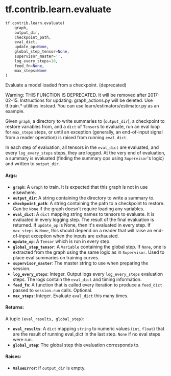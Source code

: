 <div itemscope itemtype="http://developers.google.com/ReferenceObject">
<meta itemprop="name" content="tf.contrib.learn.evaluate" />
<meta itemprop="path" content="Stable" />
</div>

# tf.contrib.learn.evaluate

``` python
tf.contrib.learn.evaluate(
    graph,
    output_dir,
    checkpoint_path,
    eval_dict,
    update_op=None,
    global_step_tensor=None,
    supervisor_master='',
    log_every_steps=10,
    feed_fn=None,
    max_steps=None
)
```

Evaluate a model loaded from a checkpoint. (deprecated)

Warning: THIS FUNCTION IS DEPRECATED. It will be removed after 2017-02-15.
Instructions for updating:
graph_actions.py will be deleted. Use tf.train.* utilities instead. You can use learn/estimators/estimator.py as an example.

Given `graph`, a directory to write summaries to (`output_dir`), a checkpoint
to restore variables from, and a `dict` of `Tensor`s to evaluate, run an eval
loop for `max_steps` steps, or until an exception (generally, an
end-of-input signal from a reader operation) is raised from running
`eval_dict`.

In each step of evaluation, all tensors in the `eval_dict` are evaluated, and
every `log_every_steps` steps, they are logged. At the very end of evaluation,
a summary is evaluated (finding the summary ops using `Supervisor`'s logic)
and written to `output_dir`.

#### Args:

* <b>`graph`</b>: A `Graph` to train. It is expected that this graph is not in use
    elsewhere.
* <b>`output_dir`</b>: A string containing the directory to write a summary to.
* <b>`checkpoint_path`</b>: A string containing the path to a checkpoint to restore.
    Can be `None` if the graph doesn't require loading any variables.
* <b>`eval_dict`</b>: A `dict` mapping string names to tensors to evaluate. It is
    evaluated in every logging step. The result of the final evaluation is
    returned. If `update_op` is None, then it's evaluated in every step. If
    `max_steps` is `None`, this should depend on a reader that will raise an
    end-of-input exception when the inputs are exhausted.
* <b>`update_op`</b>: A `Tensor` which is run in every step.
* <b>`global_step_tensor`</b>: A `Variable` containing the global step. If `None`,
    one is extracted from the graph using the same logic as in `Supervisor`.
    Used to place eval summaries on training curves.
* <b>`supervisor_master`</b>: The master string to use when preparing the session.
* <b>`log_every_steps`</b>: Integer. Output logs every `log_every_steps` evaluation
    steps. The logs contain the `eval_dict` and timing information.
* <b>`feed_fn`</b>: A function that is called every iteration to produce a `feed_dict`
    passed to `session.run` calls. Optional.
* <b>`max_steps`</b>: Integer. Evaluate `eval_dict` this many times.


#### Returns:

A tuple `(eval_results, global_step)`:
* <b>`eval_results`</b>: A `dict` mapping `string` to numeric values (`int`, `float`)
    that are the result of running eval_dict in the last step. `None` if no
    eval steps were run.
* <b>`global_step`</b>: The global step this evaluation corresponds to.


#### Raises:

* <b>`ValueError`</b>: if `output_dir` is empty.